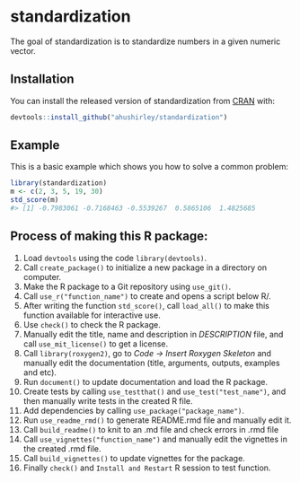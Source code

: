 
<!-- README.md is generated from README.Rmd. Please edit that file -->
standardization
===============

<!-- badges: start -->
<!-- badges: end -->
The goal of standardization is to standardize numbers in a given numeric vector.

Installation
------------

You can install the released version of standardization from [CRAN](https://CRAN.R-project.org) with:

``` r
devtools::install_github("ahushirley/standardization")
```

Example
-------

This is a basic example which shows you how to solve a common problem:

``` r
library(standardization)
m <- c(2, 3, 5, 19, 30)
std_score(m)
#> [1] -0.7983061 -0.7168463 -0.5539267  0.5865106  1.4825685
```

Process of making this R package:
---------------------------------

1.  Load `devtools` using the code `library(devtools)`.
2.  Call `create_package()` to initialize a new package in a directory on computer.
3.  Make the R package to a Git repository using `use_git()`.
4.  Call `use_r("function_name")` to create and opens a script below R/.
5.  After writing the function `std_score()`, call `load_all()` to make this function available for interactive use.
6.  Use `check()` to check the R package.
7.  Manually edit the title, name and description in *DESCRIPTION* file, and call `use_mit_license()` to get a license.
8.  Call `library(roxygen2)`, go to *Code -&gt; Insert Roxygen Skeleton* and manually edit the documentation (title, arguments, outputs, examples and etc).
9.  Run `document()` to update documentation and load the R package.
10. Create tests by calling `use_testthat()` and `use_test("test_name")`, and then manually write tests in the created R file.
11. Add dependencies by calling `use_package("package_name")`.
12. Run `use_readme_rmd()` to generate README.rmd file and manually edit it.
13. Call `build_readme()` to knit to an .md file and check errors in .rmd file
14. Call `use_vignettes("function_name")` and manually edit the vignettes in the created .rmd file.
15. Call `build_vignettes()` to update vignettes for the package.
16. Finally `check()` and `Install and Restart` R session to test function.
